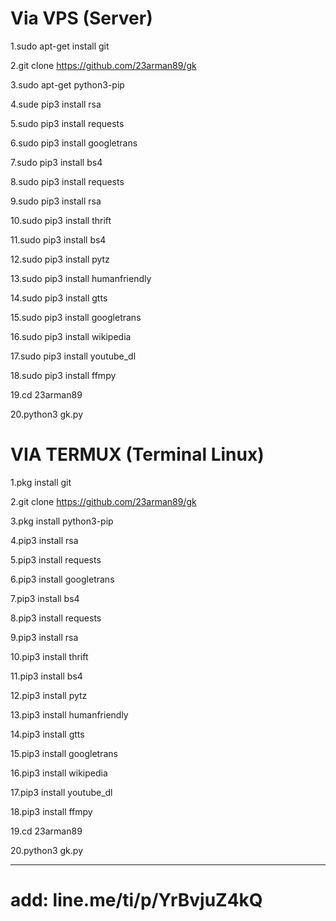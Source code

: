 Via VPS (Server)
================

1.sudo apt-get install git

2.git clone https://github.com/23arman89/gk

3.sudo apt-get python3-pip

4.sude pip3 install rsa

5.sudo pip3 install requests

6.sudo pip3 install googletrans

7.sudo pip3 install bs4

8.sudo pip3 install requests 

9.sudo pip3 install rsa

10.sudo pip3 install thrift

11.sudo pip3 install bs4

12.sudo pip3 install pytz 

13.sudo pip3 install humanfriendly 

14.sudo pip3 install gtts

15.sudo pip3 install googletrans

16.sudo pip3 install wikipedia

17.sudo pip3 install youtube_dl

18.sudo pip3 install ffmpy

19.cd 23arman89

20.python3 gk.py



VIA TERMUX (Terminal Linux)
===========================

1.pkg install git

2.git clone https://github.com/23arman89/gk

3.pkg install python3-pip

4.pip3 install rsa

5.pip3 install requests

6.pip3 install googletrans

7.pip3 install bs4

8.pip3 install requests 

9.pip3 install rsa

10.pip3 install thrift

11.pip3 install bs4

12.pip3 install pytz

13.pip3 install humanfriendly

14.pip3 install gtts

15.pip3 install googletrans

16.pip3 install wikipedia

17.pip3 install youtube_dl

18.pip3 install ffmpy

19.cd 23arman89

20.python3 gk.py
_________________

add: line.me/ti/p/YrBvjuZ4kQ
=
